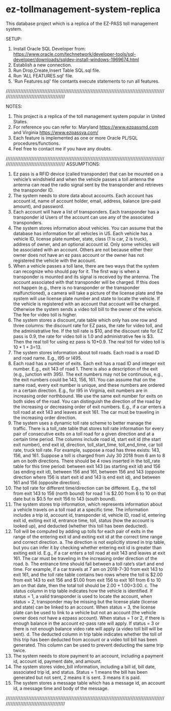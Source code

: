 # ez-tollmanagement-system-replica
This database project which is a replica of the EZ-PASS toll management system.

SETUP:
1) Install Oracle SQL Developer from:
   https://www.oracle.com/technetwork/developer-tools/sql-developer/downloads/sqldev-install-windows-1969674.html
2) Establish a new connection.
3) Run Drop,Create,Insert Table SQL.sql file.
4) Run 'ALL FEATURES.sql' file.
5) 'Run Features.sql' file contants execute statements to run all features.

////////////////////////////////////////////////////////////////////////////////////////////////////////////////////////////////////////

NOTES:
1) This project is a replica of the toll management system popular in United States. 
2) For reference you can refer to: Maryland https://www.ezpassmd.com and Virginia https://www.ezpassva.com/
3) Each feature is implemented as one or more Oracle PL/SQL procedures/functions.
4) Feel free to contact me if you have any doubts.

////////////////////////////////////////////////////////////////////////////////////////////////////////////////////////////////////////
ASSUMPTIONS:

1.	Ez pass is a RFID device (called transponder) that can be mounted on a vehicle’s windshield and when the vehicle passes a toll 
    antenna the antenna can read the radio signal sent by the transponder and retrieves the transponder ID.
2.	The system needs to store data about accounts. Each account has account id, name of account holder, email, address, 
    balance (pre-paid amount), and password. 
3.	Each account will have a list of transponders. Each transponder has a transponder id Users of the account can use any of the 
    associated transponders. 
4.	The system stores information about vehicles. You can assume that the database has information for all vehicles in US. Each vehicle 
    has a vehicle ID, license plate number, state, class (1 is car, 2 is truck), address of owner, and an optional account id. 
    Only some vehicles will be associated with an account. Others are not because either their owner does not have an ez pass account or 
    the owner has not registered the vehicle with the account. 
5.	When a vehicle passes a toll lane, there are two ways that the system can recognize who should pay for it. The first way is when a 
    transponder is mounted and its signal is received by the antenna. The account associated with that transponder will be charged.
    If this does not happen (e.g., there is no transponder or the transponder malfunctioned), a camera will take a picture of the license 
    plate and the system will use license plate number and state to locate the vehicle. If the vehicle is registered with an account that
    account will be charged. Otherwise the system sends a video toll bill to the owner of the vehicle. The fee for video toll is higher. 
6.	The system stores a discount_rate table which only has one row and three columns: the discount rate for EZ pass, the rate for video 
    toll, and the administrative fee. If the toll rate is $10, and the discount rate for EZ pass is 0.9, the rate for video toll is 1.0 
    and administrative fee is $3. Then the real toll for using ez pass is 10*0.9. The real toll for video toll is $10*1+3=$13. 
7.	The system stores information about toll roads. Each road is a road ID and road name. E.g., I95 or I495. 
8.	Each road has a number of exits. Each exit has a road ID and integer exit number. E.g., exit 143 of road 1. There is also a 
    description of the exit (e.g., junction with 395). The exit numbers may not be continuous, e.g., the exit numbers could be 143, 156,
    161. You can assume that on the same road, every exit number is unique, and these numbers are ordered in a certain direction. 
    E.g., for I95 in Virginia, exit numbers are in increasing order northbound. We use the same exit number for exits on both sides of 
    the road. You can distinguish the direction of the road by the increasing or decreasing order of exit numbers. E.g., if a car enters
    a toll road at exit 143 and leaves at exit 161. The car must be traveling in the increasing order direction. 
9.	The system uses a dynamic toll rate scheme to better manage the traffic. There is a toll_rate table that stores toll rate information
    for every pair of consecutive exits on a toll road for a given direction and at a certain time period. The columns include road id, 
    start exit id (the start exit number), end exit id, direction, toll_start_time, toll_end_time, car toll rate, truck toll rate. For 
    example, suppose a road has three exists: 143, 156, and 161. Suppose a toll is charged from July 30 2018 from 6 am to 8 am on both 
    directions. There should be 4 rows inserted in the toll_rate table for this time period: between exit 143 (as starting exit id) and 
    156 (as ending exit id), between 156 and 161, between 156 and 143 (opposite direction where 156 is start exit id and 143 is end exit
    id), and between 161 and 156 (opposite direction). 
10.	The toll rate for different time/direction can be different. E.g., the toll from exit 143 to 156 (north bound) for road 1 is $2.00 
    from 6 to 10 on that date but is $0.5 for exit 156 to 143 (south bound). 
11.	The system stores trip information, which represents information about a vehicle travels on a toll road at a specific time. The 
    information includes a trip id, account id, transponder id, vehicle ID, road id, entering exit id, exiting exit id, entrance time, 
    toll, status (how the account is looked up), and deducted (whether this toll has been deducted). 
12.	Toll will be computed by adding up tolls for each pair of exits in the range of the entering exit id and exiting exit id at the 
    correct time range and correct direction. 
  a.	The direction is not explicitly stored in trip table, but you can infer it by checking whether entering exit id is greater than 
      exiting exit id. E.g., if a car enters a toll road at exit 143 and leaves at exit 161. The car must be traveling in the increasing
      order direction of the road.
  b.	The entrance time should fall between a toll rate’s start and end time. For example, if a car travels at 7 am on 2018-7-30 from 
      exit 143 to exit 161, and the toll rate table contains two rows where the toll is $2.00 from exit 143 to exit 156 and $1.00 from 
      exit 156 to exit 161 from 6 to 10 am on that date, then the total toll should be $2.00+1.00 =$3.00. 
  c.	The status column in trip table indicates how the vehicle is identified. If status = 1, a valid transponder is used to locate the 
      account, when status = 2, transponder may be missing but the license plate (license and state) can be linked to an account. When 
      status = 3, the license plate can be used to link to a vehicle but not an account (the vehicle owner does not have a ezpass 
      account). When status = 1 or 2, if there is enough balance in the account ez-pass rate will apply. If status = 3 or there is not 
      enough balance video rate will apply (a video toll bill will be sent). 
  d.	The deducted column in trip table indicates whether the toll of this trip has been deducted from account or a video toll bill           has 
      been generated. This column can be used to prevent deducting the same trip twice.  
13.	The system needs to store payment to an account, including a payment id, account id, payment date, and amount. 
14.	The system stores video_bill information, including a bill id, bill date, associated trip id, and status. Status = 1 means the bill 
    has been generated but not sent, 2 means it is sent. 3 means it is paid. 
15.	The system stores a message table which has a message id, an account id, a message time and body of the message. 

////////////////////////////////////////////////////////////////////////////////////////////////////////////////////////////////////////
